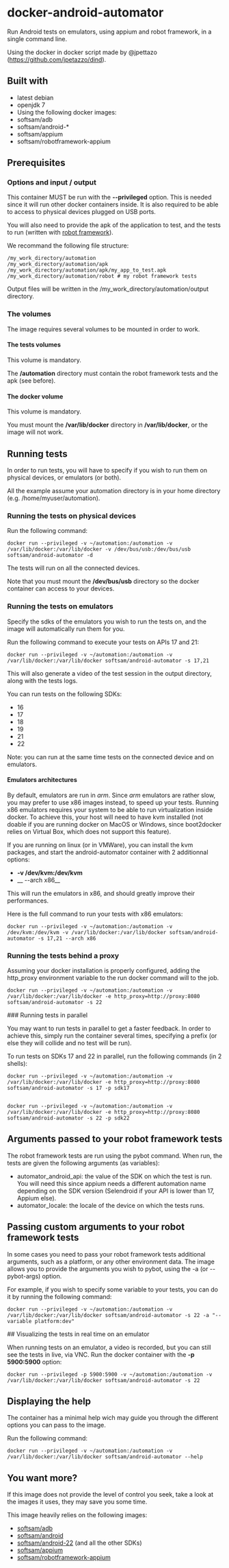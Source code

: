 # docker-android-automator
Run Android tests on emulators, using appium and robot framework, in a single command line.

Using the docker in docker script made by @jpettazo (https://github.com/jpetazzo/dind).

## Built with
- latest debian
- openjdk 7
- Using the following docker images:
 - softsam/adb
 - softsam/android-*
 - softsam/appium
 - softsam/robotframework-appium

## Prerequisites

### Options and input / output

This container MUST be run with the __--privileged__ option. This is needed since it will run other docker containers inside. It is also required to be able to access to physical devices plugged on USB ports.

You will also need to provide the apk of the application to test, and the tests to run (written with [robot framework](http://robotframework.org)).

We recommand the following file structure:

    /my_work_directory/automation
    /my_work_directory/automation/apk
    /my_work_directory/automation/apk/my_app_to_test.apk
    /my_work_directory/automation/robot # my robot framework tests

Output files will be written in the /my_work_directory/automation/output directory.

### The volumes

The image requires several volumes to be mounted in order to work.

#### The tests volumes
This volume is mandatory.

The __/automation__ directory must contain the robot framework tests and the apk (see before).

#### The docker volume
This volume is mandatory.

You must mount the __/var/lib/docker__ directory in __/var/lib/docker__, or the image will not work.

## Running tests

In order to run tests, you will have to specify if you wish to run them on physical devices, or emulators (or both).

All the example assume your automation directory is in your home directory (e.g. /home/myuser/automation).

### Running the tests on physical devices

Run the following command:

    docker run --privileged -v ~/automation:/automation -v /var/lib/docker:/var/lib/docker -v /dev/bus/usb:/dev/bus/usb softsam/android-automator -d

The tests will run on all the connected devices.

Note that you must mount the __/dev/bus/usb__ directory so the docker container can access to your devices.

### Running the tests on emulators

Specify the sdks of the emulators you wish to run the tests on, and the image will automatically run them for you.


Run the following command to execute your tests on APIs 17 and 21:

    docker run --privileged -v ~/automation:/automation -v /var/lib/docker:/var/lib/docker softsam/android-automator -s 17,21

This will also generate a video of the test session in the output directory, along with the tests logs.

You can run tests on the following SDKs:

- 16
- 17
- 18
- 19
- 21
- 22

Note: you can run at the same time tests on the connected device and on emulators.


#### Emulators architectures

By default, emulators are run in _arm_. Since _arm_ emulators are rather slow, you may prefer to use x86 images instead, to speed up your tests. Running x86 emulators requires your system to be able to run virtualization inside docker. To achieve this, your host will need to have kvm installed (not doable if you are running docker on MacOS or Windows, since boot2docker relies on Virtual Box, which does not support this feature).

If you are running on linux (or in VMWare), you can install the kvm packages, and start the android-automator container with 2 additionnal options:

- __-v /dev/kvm:/dev/kvm__
- __ --arch x86__

This will run the emulators in x86, and should greatly improve their performances.

Here is the full command to run your tests with x86 emulators:

    docker run --privileged -v ~/automation:/automation -v /dev/kvm:/dev/kvm -v /var/lib/docker:/var/lib/docker softsam/android-automator -s 17,21 --arch x86

### Running the tests behind a proxy

Assuming your docker installation is properly configured, adding the http_proxy environment variable to the run docker command will to the job.

    docker run --privileged -v ~/automation:/automation -v /var/lib/docker:/var/lib/docker -e http_proxy=http://proxy:8080 softsam/android-automator -s 22

### Running tests in parallel

You may want to run tests in parallel to get a faster feedback. In order to achieve this, simply run the container several times, specifying a prefix (or else they will collide and no test will be run).

To run tests on SDKs 17 and 22 in parallel, run the following commands (in 2 shells):


    docker run --privileged -v ~/automation:/automation -v /var/lib/docker:/var/lib/docker -e http_proxy=http://proxy:8080 softsam/android-automator -s 17 -p sdk17


    docker run --privileged -v ~/automation:/automation -v /var/lib/docker:/var/lib/docker -e http_proxy=http://proxy:8080 softsam/android-automator -s 22 -p sdk22


## Arguments passed to your robot framework tests

The robot framework tests are run using the pybot command. When run, the tests are given the following arguments (as variables):
- automator_android_api: the value of the SDK on which the test is run. You will need this since appium needs a different automation name depending on the SDK version (Selendroid if your API is lower than 17, Appium else).
- automator_locale: the locale of the device on which the tests runs.

## Passing custom arguments to your robot framework tests

In some cases you need to pass your robot framework tests additional arguments, such as a platform, or any other environment data. The image allows you to provide the arguments you wish to pybot, using the -a (or --pybot-args) option.

For example, if you wish to specify some variable to your tests, you can do it by running the following command:

    docker run --privileged -v ~/automation:/automation -v /var/lib/docker:/var/lib/docker softsam/android-automator -s 22 -a "--variable platform:dev"

## Visualizing the tests in real time on an emulator

When running tests on an emulator, a video is recorded, but you can still see the tests in live, via VNC. Run the docker container with the __-p 5900:5900__ option:

    docker run --privileged -p 5900:5900 -v ~/automation:/automation -v /var/lib/docker:/var/lib/docker softsam/android-automator -s 22

## Displaying the help

The container has a minimal help wich may guide you through the different options you can pass to the image.

Run the following command:

    docker run --privileged -v ~/automation:/automation -v /var/lib/docker:/var/lib/docker softsam/android-automator --help

## You want more?

If this image does not provide the level of control you seek, take a look at the images it uses, they may save you some time.

This image heavily relies on the following images:

- [softsam/adb](https://registry.hub.docker.com/u/softsam/adb/)
- [softsam/android](https://registry.hub.docker.com/u/softsam/android/)
- [softsam/android-22](https://registry.hub.docker.com/u/softsam/android-22/) (and all the other SDKs)
- [softsam/appium](https://registry.hub.docker.com/u/softsam/appium/)
- [softsam/robotframework-appium](https://registry.hub.docker.com/u/softsam/robotframework-appium/)

